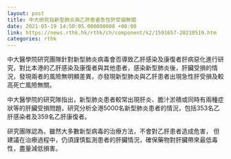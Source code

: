 ```yaml
---
layout: post
title: 中大研究指新型肺炎與乙肝患者急性肝受損無關
date: 2021-05-19 14:50:05.000000000 +08:00
link: https://news.rthk.hk/rthk/ch/component/k2/1591657-20210519.htm
categories: rthk
---
```


中大醫學院研究團隊針對新型肺炎病毒會否導致乙肝感染及康復者肝病惡化進行研究，對比本港的乙肝感染及康復者與其他患者，感染新型肺炎後，肝臟受損的情況，發現兩者的風險無明顯差異，亦發現新型肺炎與乙肝患者出現急性肝受損及較高死亡風險無關。

中大醫學院的研究隊指出，新型肺炎患者較常出現肝炎、膽汁淤積或同時有兩種症狀等的肝臟受損問題，研究分析全港5000名新型肺炎患者的情況，包括353名乙肝感染者及359名乙肝康復者。

研究團隊認為，雖然大多數新型病毒的治療方法，不會對乙肝患者造成危害， 但建議在治療過程中，仍須謹慎監測患者的肝臟情況，確保藥物對肝臟帶來最低毒性，盡量減低損害。
